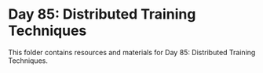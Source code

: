 # Day 85: Distributed Training Techniques

This folder contains resources and materials for Day 85: Distributed Training Techniques.